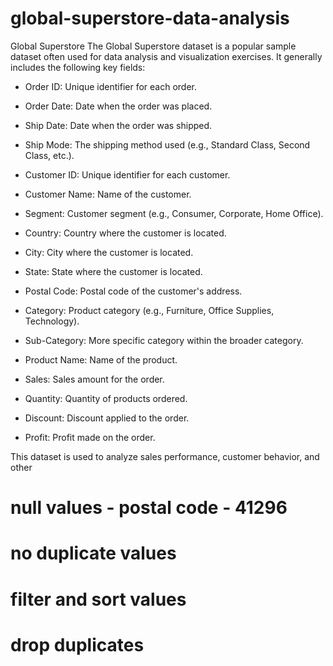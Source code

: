 # global-superstore-data-analysis
Global Superstore
The Global Superstore dataset is a popular sample dataset often used for data analysis and visualization exercises. It generally includes the following key fields:

* Order ID: Unique identifier for each order.

* Order Date: Date when the order was placed.

* Ship Date: Date when the order was shipped.

* Ship Mode: The shipping method used (e.g., Standard Class, Second Class, etc.).

* Customer ID: Unique identifier for each customer.

* Customer Name: Name of the customer.

* Segment: Customer segment (e.g., Consumer, Corporate, Home Office).

* Country: Country where the customer is located.

* City: City where the customer is located.

* State: State where the customer is located.

* Postal Code: Postal code of the customer's address.

* Category: Product category (e.g., Furniture, Office Supplies, Technology).

* Sub-Category: More specific category within the broader category.

* Product Name: Name of the product.

* Sales: Sales amount for the order.

* Quantity: Quantity of products ordered.

* Discount: Discount applied to the order.

* Profit: Profit made on the order.

This dataset is used to analyze sales performance, customer behavior, and other

# null values - postal code - 41296
# no duplicate values
# filter and sort values
# drop duplicates
